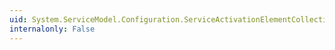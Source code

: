 ```yaml
---
uid: System.ServiceModel.Configuration.ServiceActivationElementCollection.#ctor
internalonly: False
---
```

